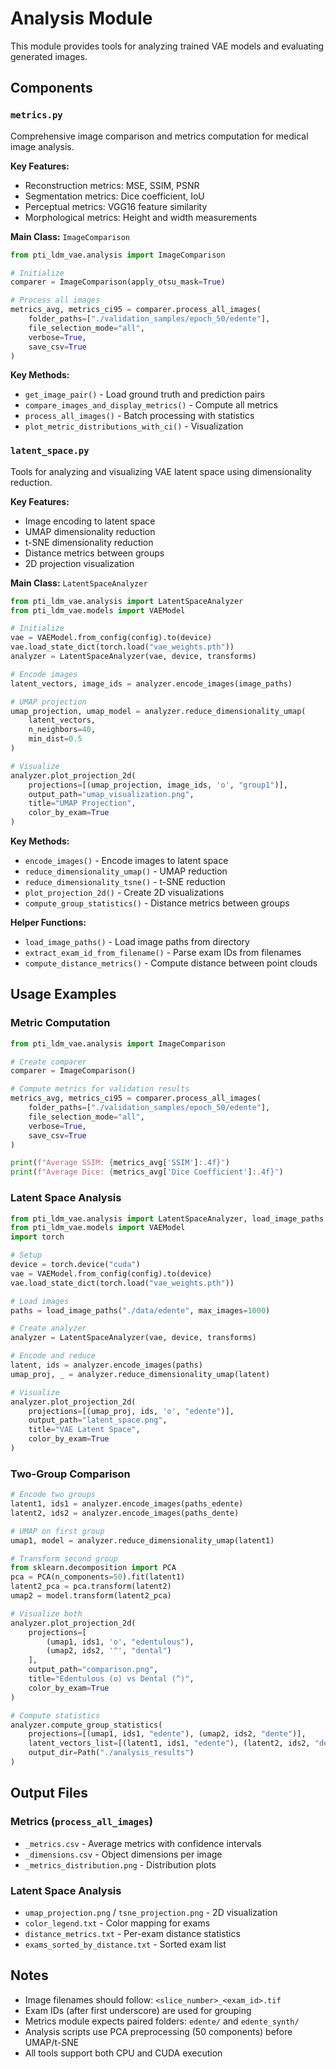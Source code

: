 # Analysis Module

This module provides tools for analyzing trained VAE models and evaluating generated images.

## Components

### `metrics.py`

Comprehensive image comparison and metrics computation for medical image analysis.

**Key Features:**
- Reconstruction metrics: MSE, SSIM, PSNR
- Segmentation metrics: Dice coefficient, IoU
- Perceptual metrics: VGG16 feature similarity
- Morphological metrics: Height and width measurements

**Main Class:** `ImageComparison`

```python
from pti_ldm_vae.analysis import ImageComparison

# Initialize
comparer = ImageComparison(apply_otsu_mask=True)

# Process all images
metrics_avg, metrics_ci95 = comparer.process_all_images(
    folder_paths=["./validation_samples/epoch_50/edente"],
    file_selection_mode="all",
    verbose=True,
    save_csv=True
)
```

**Key Methods:**
- `get_image_pair()` - Load ground truth and prediction pairs
- `compare_images_and_display_metrics()` - Compute all metrics
- `process_all_images()` - Batch processing with statistics
- `plot_metric_distributions_with_ci()` - Visualization

### `latent_space.py`

Tools for analyzing and visualizing VAE latent space using dimensionality reduction.

**Key Features:**
- Image encoding to latent space
- UMAP dimensionality reduction
- t-SNE dimensionality reduction
- Distance metrics between groups
- 2D projection visualization

**Main Class:** `LatentSpaceAnalyzer`

```python
from pti_ldm_vae.analysis import LatentSpaceAnalyzer
from pti_ldm_vae.models import VAEModel

# Initialize
vae = VAEModel.from_config(config).to(device)
vae.load_state_dict(torch.load("vae_weights.pth"))
analyzer = LatentSpaceAnalyzer(vae, device, transforms)

# Encode images
latent_vectors, image_ids = analyzer.encode_images(image_paths)

# UMAP projection
umap_projection, umap_model = analyzer.reduce_dimensionality_umap(
    latent_vectors,
    n_neighbors=40,
    min_dist=0.5
)

# Visualize
analyzer.plot_projection_2d(
    projections=[(umap_projection, image_ids, 'o', "group1")],
    output_path="umap_visualization.png",
    title="UMAP Projection",
    color_by_exam=True
)
```

**Key Methods:**
- `encode_images()` - Encode images to latent space
- `reduce_dimensionality_umap()` - UMAP reduction
- `reduce_dimensionality_tsne()` - t-SNE reduction
- `plot_projection_2d()` - Create 2D visualizations
- `compute_group_statistics()` - Distance metrics between groups

**Helper Functions:**
- `load_image_paths()` - Load image paths from directory
- `extract_exam_id_from_filename()` - Parse exam IDs from filenames
- `compute_distance_metrics()` - Compute distance between point clouds

## Usage Examples

### Metric Computation

```python
from pti_ldm_vae.analysis import ImageComparison

# Create comparer
comparer = ImageComparison()

# Compute metrics for validation results
metrics_avg, metrics_ci95 = comparer.process_all_images(
    folder_paths=["./validation_samples/epoch_50/edente"],
    file_selection_mode="all",
    verbose=True,
    save_csv=True
)

print(f"Average SSIM: {metrics_avg['SSIM']:.4f}")
print(f"Average Dice: {metrics_avg['Dice Coefficient']:.4f}")
```

### Latent Space Analysis

```python
from pti_ldm_vae.analysis import LatentSpaceAnalyzer, load_image_paths
from pti_ldm_vae.models import VAEModel
import torch

# Setup
device = torch.device("cuda")
vae = VAEModel.from_config(config).to(device)
vae.load_state_dict(torch.load("vae_weights.pth"))

# Load images
paths = load_image_paths("./data/edente", max_images=1000)

# Create analyzer
analyzer = LatentSpaceAnalyzer(vae, device, transforms)

# Encode and reduce
latent, ids = analyzer.encode_images(paths)
umap_proj, _ = analyzer.reduce_dimensionality_umap(latent)

# Visualize
analyzer.plot_projection_2d(
    projections=[(umap_proj, ids, 'o', "edente")],
    output_path="latent_space.png",
    title="VAE Latent Space",
    color_by_exam=True
)
```

### Two-Group Comparison

```python
# Encode two groups
latent1, ids1 = analyzer.encode_images(paths_edente)
latent2, ids2 = analyzer.encode_images(paths_dente)

# UMAP on first group
umap1, model = analyzer.reduce_dimensionality_umap(latent1)

# Transform second group
from sklearn.decomposition import PCA
pca = PCA(n_components=50).fit(latent1)
latent2_pca = pca.transform(latent2)
umap2 = model.transform(latent2_pca)

# Visualize both
analyzer.plot_projection_2d(
    projections=[
        (umap1, ids1, 'o', "edentulous"),
        (umap2, ids2, '^', "dental")
    ],
    output_path="comparison.png",
    title="Edentulous (o) vs Dental (^)",
    color_by_exam=True
)

# Compute statistics
analyzer.compute_group_statistics(
    projections=[(umap1, ids1, "edente"), (umap2, ids2, "dente")],
    latent_vectors_list=[(latent1, ids1, "edente"), (latent2, ids2, "dente")],
    output_dir=Path("./analysis_results")
)
```

## Output Files

### Metrics (`process_all_images`)
- `_metrics.csv` - Average metrics with confidence intervals
- `_dimensions.csv` - Object dimensions per image
- `_metrics_distribution.png` - Distribution plots

### Latent Space Analysis
- `umap_projection.png` / `tsne_projection.png` - 2D visualization
- `color_legend.txt` - Color mapping for exams
- `distance_metrics.txt` - Per-exam distance statistics
- `exams_sorted_by_distance.txt` - Sorted exam list

## Notes

- Image filenames should follow: `<slice_number>_<exam_id>.tif`
- Exam IDs (after first underscore) are used for grouping
- Metrics module expects paired folders: `edente/` and `edente_synth/`
- Analysis scripts use PCA preprocessing (50 components) before UMAP/t-SNE
- All tools support both CPU and CUDA execution